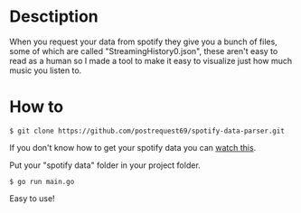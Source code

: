 # Desctiption

When you request your data from spotify they give you a bunch of files, some of which are called "StreamingHistory0.json", these aren't easy to read as a human so I made a tool to make it easy to visualize just how much music you listen to.

# How to

```
$ git clone https://github.com/postrequest69/spotify-data-parser.git
```

If you don't know how to get your spotify data you can [watch this](https://www.youtube.com/watch?v=ghs9XMdvBXg). 

Put your "spotify data" folder in your project folder.

```
$ go run main.go
```

Easy to use!
